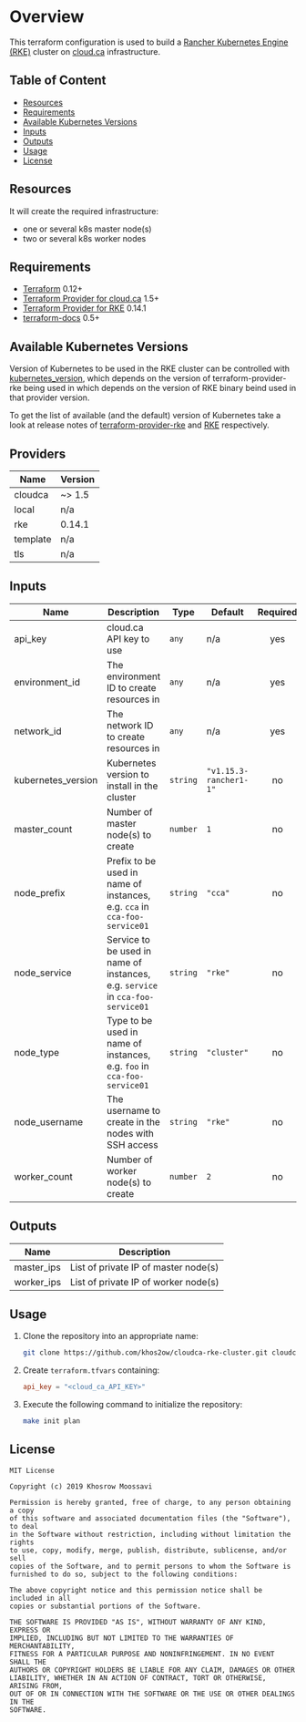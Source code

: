 # Overview

This terraform configuration is used to build a [Rancher Kubernetes Engine (RKE)](https://github.com/rancher/rke) cluster on [cloud.ca](https://cloud.ca/) infrastructure.

## Table of Content

- [Resources](#resources)
- [Requirements](#requirements)
- [Available Kubernetes Versions](#available-kubernetes-versions)
- [Inputs](#rinputs)
- [Outputs](#outputs)
- [Usage](#usage)
- [License](#license)

## Resources

It will create the required infrastructure:

- one or several k8s master node(s)
- two or several k8s worker nodes

## Requirements

- [Terraform](https://www.terraform.io/downloads.html) 0.12+
- [Terraform Provider for cloud.ca](https://github.com/cloud-ca/terraform-provider-cloudca) 1.5+
- [Terraform Provider for RKE](https://github.com/yamamoto-febc/terraform-provider-rke) 0.14.1
- [terraform-docs](https://github.com/segmentio/terraform-docs) 0.5+

## Available Kubernetes Versions

Version of Kubernetes to be used in the RKE cluster can be controlled with [kubernetes_version](#kubernetes_version), which depends on the version of terraform-provider-rke being used in which depends on the version of RKE binary beind used in that provider version.

To get the list of available (and the default) version of Kubernetes take a look at release notes of [terraform-provider-rke](https://github.com/yamamoto-febc/terraform-provider-rke/releases) and [RKE](https://github.com/rancher/rke/releases) respectively.

<!-- terraform-docs starts -->

## Providers

| Name | Version |
|------|---------|
| cloudca | ~> 1.5 |
| local | n/a |
| rke | 0.14.1 |
| template | n/a |
| tls | n/a |

## Inputs

| Name | Description | Type | Default | Required |
|------|-------------|------|---------|:-----:|
| api\_key | cloud.ca API key to use | `any` | n/a | yes |
| environment\_id | The environment ID to create resources in | `any` | n/a | yes |
| network\_id | The network ID to create resources in | `any` | n/a | yes |
| kubernetes\_version | Kubernetes version to install in the cluster | `string` | `"v1.15.3-rancher1-1"` | no |
| master\_count | Number of master node(s) to create | `number` | `1` | no |
| node\_prefix | Prefix to be used in name of instances, e.g. `cca` in `cca-foo-service01` | `string` | `"cca"` | no |
| node\_service | Service to be used in name of instances, e.g. `service` in `cca-foo-service01` | `string` | `"rke"` | no |
| node\_type | Type to be used in name of instances, e.g. `foo` in `cca-foo-service01` | `string` | `"cluster"` | no |
| node\_username | The username to create in the nodes with SSH access | `string` | `"rke"` | no |
| worker\_count | Number of worker node(s) to create | `number` | `2` | no |

## Outputs

| Name | Description |
|------|-------------|
| master\_ips | List of private IP of master node(s) |
| worker\_ips | List of private IP of worker node(s) |

<!-- terraform-docs ends -->

## Usage

1. Clone the repository into an appropriate name:

    ```bash
    git clone https://github.com/khos2ow/cloudca-rke-cluster.git cloudca-rke-cluster
    ```

2. Create `terraform.tfvars` containing:

    ```toml
    api_key = "<cloud_ca_API_KEY>"
    ```

3. Execute the following command to initialize the repository:

    ```bash
    make init plan
    ```

## License

```text
MIT License

Copyright (c) 2019 Khosrow Moossavi

Permission is hereby granted, free of charge, to any person obtaining a copy
of this software and associated documentation files (the "Software"), to deal
in the Software without restriction, including without limitation the rights
to use, copy, modify, merge, publish, distribute, sublicense, and/or sell
copies of the Software, and to permit persons to whom the Software is
furnished to do so, subject to the following conditions:

The above copyright notice and this permission notice shall be included in all
copies or substantial portions of the Software.

THE SOFTWARE IS PROVIDED "AS IS", WITHOUT WARRANTY OF ANY KIND, EXPRESS OR
IMPLIED, INCLUDING BUT NOT LIMITED TO THE WARRANTIES OF MERCHANTABILITY,
FITNESS FOR A PARTICULAR PURPOSE AND NONINFRINGEMENT. IN NO EVENT SHALL THE
AUTHORS OR COPYRIGHT HOLDERS BE LIABLE FOR ANY CLAIM, DAMAGES OR OTHER
LIABILITY, WHETHER IN AN ACTION OF CONTRACT, TORT OR OTHERWISE, ARISING FROM,
OUT OF OR IN CONNECTION WITH THE SOFTWARE OR THE USE OR OTHER DEALINGS IN THE
SOFTWARE.
```
